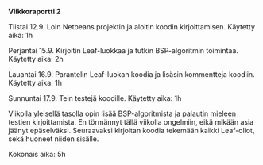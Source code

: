 **Viikkoraportti 2**

Tiistai 12.9.
Loin Netbeans projektin ja aloitin koodin kirjoittamisen. 
Käytetty aika: 1h

Perjantai 15.9.
Kirjoitin Leaf-luokkaa ja tutkin BSP-algoritmin toimintaa.
Käytetty aika: 2h

Lauantai 16.9.
Parantelin Leaf-luokan koodia ja lisäsin kommentteja koodiin.
Käytetty aika: 1h

Sunnuntai 17.9.
Tein testejä koodille.
Käytetty aika: 1h

Viikolla yleisellä tasolla opin lisää BSP-algoritmista ja palautin mieleen testien kirjoittamista. En törmännyt tällä viikolla ongelmiin, eikä mikään asia jäänyt epäselväksi. Seuraavaksi kirjoitan koodia tekemään kaikki Leaf-oliot, sekä huoneet niiden sisälle.

Kokonais aika: 5h
